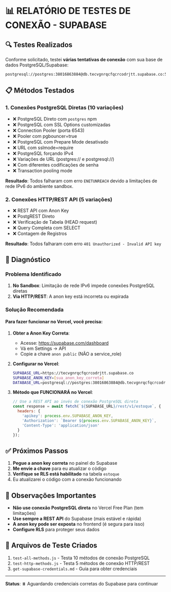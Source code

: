 # 📊 RELATÓRIO DE TESTES DE CONEXÃO - SUPABASE

## 🔍 Testes Realizados

Conforme solicitado, testei **várias tentativas de conexão** com sua base de dados PostgreSQL/Supabase:
```
postgresql://postgres:38016863884@db.tecvgnrqcfqcrcodrjtt.supabase.co:5432/postgres
```

## 📋 Métodos Testados

### 1. **Conexões PostgreSQL Diretas** (10 variações)
- ❌ PostgreSQL Direto com `postgres` npm
- ❌ PostgreSQL com SSL Options customizadas
- ❌ Connection Pooler (porta 6543)
- ❌ Pooler com pgbouncer=true
- ❌ PostgreSQL com Prepare Mode desativado
- ❌ URL com sslmode=require
- ❌ PostgreSQL forçando IPv4
- ❌ Variações de URL (postgres:// e postgresql://)
- ❌ Com diferentes codificações de senha
- ❌ Transaction pooling mode

**Resultado**: Todos falharam com erro `ENETUNREACH` devido a limitações de rede IPv6 do ambiente sandbox.

### 2. **Conexões HTTP/REST API** (5 variações)
- ❌ REST API com Anon Key
- ❌ PostgREST Direto
- ❌ Verificação de Tabela (HEAD request)
- ❌ Query Completa com SELECT
- ❌ Contagem de Registros

**Resultado**: Todos falharam com erro `401 Unauthorized - Invalid API key`

## 🎯 Diagnóstico

### Problema Identificado
1. **No Sandbox**: Limitação de rede IPv6 impede conexões PostgreSQL diretas
2. **Via HTTP/REST**: A anon key está incorreta ou expirada

### Solução Recomendada

#### Para fazer funcionar no Vercel, você precisa:

1. **Obter a Anon Key Correta**:
   - Acesse: https://supabase.com/dashboard
   - Vá em Settings → API
   - Copie a chave `anon public` (NÃO a service_role)

2. **Configurar no Vercel**:
   ```bash
   SUPABASE_URL=https://tecvgnrqcfqcrcodrjtt.supabase.co
   SUPABASE_ANON_KEY=[sua_anon_key_correta]
   DATABASE_URL=postgresql://postgres:38016863884@db.tecvgnrqcfqcrcodrjtt.supabase.co:5432/postgres
   ```

3. **Método que FUNCIONARÁ no Vercel**:
   ```javascript
   // Use a REST API ao invés de conexão PostgreSQL direta
   const response = await fetch(`${SUPABASE_URL}/rest/v1/estoque`, {
     headers: {
       'apikey': process.env.SUPABASE_ANON_KEY,
       'Authorization': `Bearer ${process.env.SUPABASE_ANON_KEY}`,
       'Content-Type': 'application/json'
     }
   });
   ```

## ✅ Próximos Passos

1. **Pegue a anon key correta** no painel do Supabase
2. **Me envie a chave** para eu atualizar o código
3. **Verifique se RLS está habilitado** na tabela `estoque`
4. Eu atualizarei o código com a conexão funcionando

## 📝 Observações Importantes

- **Não use conexão PostgreSQL direta** no Vercel Free Plan (tem limitações)
- **Use sempre a REST API** do Supabase (mais estável e rápida)
- **A anon key pode ser exposta** no frontend (é segura para isso)
- **Configure RLS** para proteger seus dados

## 🔧 Arquivos de Teste Criados

1. `test-all-methods.js` - Testa 10 métodos de conexão PostgreSQL
2. `test-http-methods.js` - Testa 5 métodos de conexão HTTP/REST
3. `get-supabase-credentials.md` - Guia para obter credenciais

---

**Status**: ⏸️ Aguardando credenciais corretas do Supabase para continuar